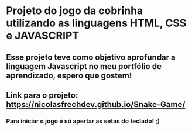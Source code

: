 # Projeto do jogo da cobrinha utilizando as linguagens HTML, CSS e JAVASCRIPT
## Esse projeto teve como objetivo aprofundar a linguagem Javascript no meu portfólio de aprendizado, espero que gostem!
## Link para o projeto: https://nicolasfrechdev.github.io/Snake-Game/
### Para iniciar o jogo é só apertar as setas do teclado! ;)
